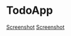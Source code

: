 # TodoApp
[Screenshot](Screenshot_2019-09-25-23-36-29-244_com.example.news.todo.png)
[Screenshot](Screenshot_2019-09-25-23-36-29-244_com.example.news.todo.png)
